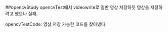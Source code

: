 ##opencvStudy
opencvTest에서 videowrite로 일반 영상 저장하듯 영상을 저장하려고 했으나 실패.

opencvTestCode: 영상 저장 가능한 코드를 찾아냈다.